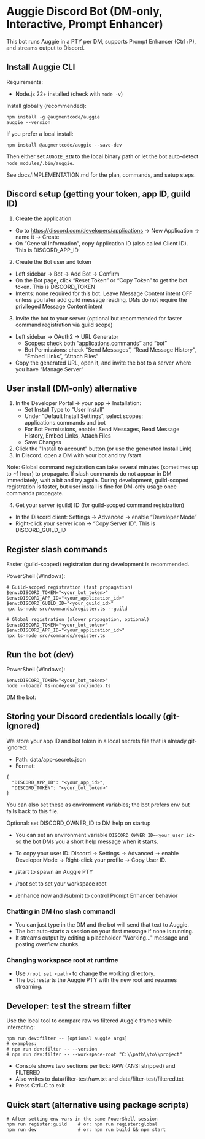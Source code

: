 # Auggie Discord Bot (DM-only, Interactive, Prompt Enhancer)

This bot runs Auggie in a PTY per DM, supports Prompt Enhancer (Ctrl+P), and streams output to Discord.

## Install Auggie CLI
Requirements:
- Node.js 22+ installed (check with `node -v`)

Install globally (recommended):
```
npm install -g @augmentcode/auggie
auggie --version
```
If you prefer a local install:
```
npm install @augmentcode/auggie --save-dev
```
Then either set `AUGGIE_BIN` to the local binary path or let the bot auto-detect `node_modules/.bin/auggie`.

See docs/IMPLEMENTATION.md for the plan, commands, and setup steps.

## Discord setup (getting your token, app ID, guild ID)
1) Create the application
- Go to https://discord.com/developers/applications → New Application → name it → Create
- On “General Information”, copy Application ID (also called Client ID). This is DISCORD_APP_ID

2) Create the Bot user and token
- Left sidebar → Bot → Add Bot → Confirm
- On the Bot page, click “Reset Token” or “Copy Token” to get the bot token. This is DISCORD_TOKEN
- Intents: none required for this bot. Leave Message Content intent OFF unless you later add guild message reading. DMs do not require the privileged Message Content intent

3) Invite the bot to your server (optional but recommended for faster command registration via guild scope)
- Left sidebar → OAuth2 → URL Generator
  - Scopes: check both “applications.commands” and “bot”
  - Bot Permissions: check “Send Messages”, “Read Message History”, “Embed Links”, “Attach Files”
- Copy the generated URL, open it, and invite the bot to a server where you have “Manage Server”

## User install (DM-only) alternative
1) In the Developer Portal → your app → Installation:
   - Set Install Type to "User Install"
   - Under "Default Install Settings", select scopes: applications.commands and bot
   - For Bot Permissions, enable: Send Messages, Read Message History, Embed Links, Attach Files
   - Save Changes
2) Click the "Install to account" button (or use the generated Install Link)
3) In Discord, open a DM with your bot and try /start

Note: Global command registration can take several minutes (sometimes up to ~1 hour) to propagate. If slash commands do not appear in DM immediately, wait a bit and try again. During development, guild-scoped registration is faster, but user install is fine for DM-only usage once commands propagate.

4) Get your server (guild) ID (for guild-scoped command registration)
- In the Discord client: Settings → Advanced → enable “Developer Mode”
- Right‑click your server icon → “Copy Server ID”. This is DISCORD_GUILD_ID

## Register slash commands
Faster (guild-scoped) registration during development is recommended.

PowerShell (Windows):
```
# Guild-scoped registration (fast propagation)
$env:DISCORD_TOKEN="<your_bot_token>"
$env:DISCORD_APP_ID="<your_application_id>"
$env:DISCORD_GUILD_ID="<your_guild_id>"
npx ts-node src/commands/register.ts --guild

# Global registration (slower propagation, optional)
$env:DISCORD_TOKEN="<your_bot_token>"
$env:DISCORD_APP_ID="<your_application_id>"
npx ts-node src/commands/register.ts
```

## Run the bot (dev)
PowerShell (Windows):
```
$env:DISCORD_TOKEN="<your_bot_token>"
node --loader ts-node/esm src/index.ts
```

DM the bot:
## Storing your Discord credentials locally (git-ignored)
We store your app ID and bot token in a local secrets file that is already git-ignored:
- Path: data/app-secrets.json
- Format:
```
{
  "DISCORD_APP_ID": "<your_app_id>",
  "DISCORD_TOKEN": "<your_bot_token>"
}
```
You can also set these as environment variables; the bot prefers env but falls back to this file.

Optional: set DISCORD_OWNER_ID to DM help on startup
- You can set an environment variable `DISCORD_OWNER_ID=<your_user_id>` so the bot DMs you a short help message when it starts.
- To copy your user ID: Discord → Settings → Advanced → enable Developer Mode → Right-click your profile → Copy User ID.

- /start to spawn an Auggie PTY
- /root set <path> to set your workspace root
- /enhance now and /submit to control Prompt Enhancer behavior

### Chatting in DM (no slash command)
- You can just type in the DM and the bot will send that text to Auggie.
- The bot auto-starts a session on your first message if none is running.
- It streams output by editing a placeholder "Working…" message and posting overflow chunks.

### Changing workspace root at runtime
- Use `/root set <path>` to change the working directory.
- The bot restarts the Auggie PTY with the new root and resumes streaming.

## Developer: test the stream filter
Use the local tool to compare raw vs filtered Auggie frames while interacting:
```
npm run dev:filter -- [optional auggie args]
# examples:
# npm run dev:filter -- --version
# npm run dev:filter -- --workspace-root "C:\\path\\to\\project"
```
- Console shows two sections per tick: RAW (ANSI stripped) and FILTERED
- Also writes to data/filter-test/raw.txt and data/filter-test/filtered.txt
- Press Ctrl+C to exit

## Quick start (alternative using package scripts)
```
# After setting env vars in the same PowerShell session
npm run register:guild    # or: npm run register:global
npm run dev               # or: npm run build && npm start
```

